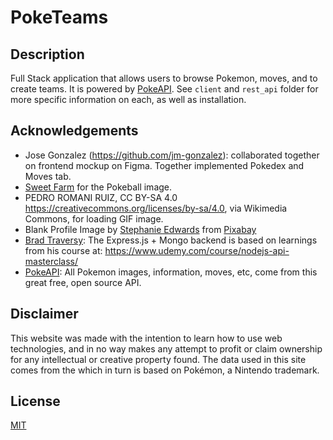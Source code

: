 # PokeTeams

## Description

Full Stack application that allows users to browse Pokemon, moves, and to create teams. It is powered by [PokeAPI](https://pokeapi.co/). See `client` and `rest_api` folder for more specific information on each, as well as installation.

## Acknowledgements

- Jose Gonzalez (https://github.com/jm-gonzalez): collaborated together on frontend mockup on Figma. Together implemented Pokedex and Moves tab.
- [Sweet Farm](https://thenounproject.com/sweetfarm/collection/pokemon-go/) for the Pokeball image.
- PEDRO ROMANI RUIZ, CC BY-SA 4.0 <https://creativecommons.org/licenses/by-sa/4.0>, via Wikimedia Commons, for loading GIF image.
- Blank Profile Image by <a href="https://pixabay.com/users/wanderercreative-855399/?utm_source=link-attribution&amp;utm_medium=referral&amp;utm_campaign=image&amp;utm_content=973460">Stephanie Edwards</a> from <a href="https://pixabay.com/?utm_source=link-attribution&amp;utm_medium=referral&amp;utm_campaign=image&amp;utm_content=973460">Pixabay</a>
- [Brad Traversy](https://github.com/bradtraversy): The Express.js + Mongo backend is based on learnings from his course at: https://www.udemy.com/course/nodejs-api-masterclass/ 
- [PokeAPI](https://pokeapi.co/): All Pokemon images, information, moves, etc, come from this great free, open source API.

## Disclaimer

This website was made with the intention to learn how to use web technologies, and in no way makes any attempt to profit or claim ownership for any intellectual or creative property found. The data used in this site comes from the which in turn is based on Pokémon, a Nintendo trademark.

## License

[MIT](https://choosealicense.com/licenses/mit/)

